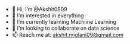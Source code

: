 - 👋 Hi, I’m @Akshit0909
- 👀 I’m interested in everything
- 🌱 I’m currently learning Machiine Learning
- 💞️ I’m looking to collaborate on data science
- 📫 Reach me at: akshit.miglani09@gmail.com

<!---
Akshit0909/Akshit0909 is a ✨ special ✨ repository because its `README.md` (this file) appears on your GitHub profile.
You can click the Preview link to take a look at your changes.
--->
